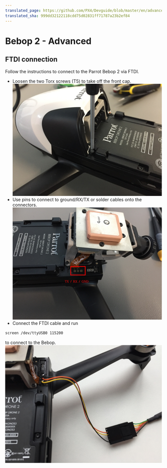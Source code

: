 ```yaml
---
translated_page: https://github.com/PX4/Devguide/blob/master/en/advanced/parrot_bebop.md
translated_sha: 999dd32122118cdd75d02831ff71787a23b2ef84
---
```


# Bebop 2 - Advanced

## FTDI connection
Follow the instructions to connect to the Parrot Bebop 2 via FTDI.
* Loosen the two Torx screws (T5) to take off the front cap.
  ![](../../assets/hardware/bebop_torx.JPG)
* Use pins to connect to ground/RX/TX or solder cables onto the connectors.
  ![](../../assets/hardware/bebop_serial.JPG)
* Connect the FTDI cable and run
```sh
screen /dev/ttyUSB0 115200
```
to connect to the Bebop.
![](../../assets/hardware/bebop_ftdi.JPG)
